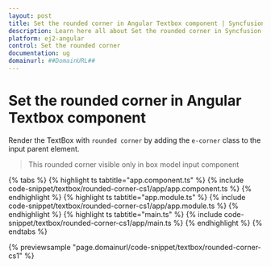 ```yaml
---
layout: post
title: Set the rounded corner in Angular Textbox component | Syncfusion
description: Learn here all about Set the rounded corner in Syncfusion Angular Textbox component of Syncfusion Essential JS 2 and more.
platform: ej2-angular
control: Set the rounded corner 
documentation: ug
domainurl: ##DomainURL##
---
```


# Set the rounded corner in Angular Textbox component

Render the TextBox with `rounded corner` by adding the `e-corner` class to the input parent element.

>This rounded corner visible only in box model input component

{% tabs %}
{% highlight ts tabtitle="app.component.ts" %}
{% include code-snippet/textbox/rounded-corner-cs1/app/app.component.ts %}
{% endhighlight %}
{% highlight ts tabtitle="app.module.ts" %}
{% include code-snippet/textbox/rounded-corner-cs1/app/app.module.ts %}
{% endhighlight %}
{% highlight ts tabtitle="main.ts" %}
{% include code-snippet/textbox/rounded-corner-cs1/app/main.ts %}
{% endhighlight %}
{% endtabs %}
  
{% previewsample "page.domainurl/code-snippet/textbox/rounded-corner-cs1" %}
